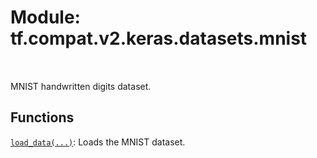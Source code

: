 <div itemscope itemtype="http://developers.google.com/ReferenceObject">
<meta itemprop="name" content="tf.compat.v2.keras.datasets.mnist" />
<meta itemprop="path" content="Stable" />
</div>

# Module: tf.compat.v2.keras.datasets.mnist


<table class="tfo-notebook-buttons tfo-api" align="left">
</table>



MNIST handwritten digits dataset.



## Functions

[`load_data(...)`](../../../../../tf/keras/datasets/mnist/load_data.md): Loads the MNIST dataset.



